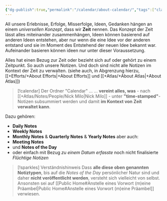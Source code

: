 ```yaml
---
{"dg-publish":true,"permalink":"/calendar/about-calendar/","tags":["class/admin"],"noteIcon":""}
---
```


All unsere Erlebnisse, Erfolge, Misserfolge, Ideen, Gedanken hängen an einem *universellen Konzept*, dass wir **Zeit** nennen. Das Konzept der Zeit lässt alles miteinander zusammenhängen, Ideen können basierend auf anderen Ideen entstehen, aber nur wenn die eine Idee vor der anderen entstand und sie im Moment des Entstehend der neuen Idee bekannt war. Aufeinander basieren können ideen nur unter dieser Voraussetzung.

Alles hat einen Bezug zur Zeit oder bezieht sich auf oder gehört zu einem Zeitpunkt. So auch unsere Notizen. 
Und doch sind nicht alle Notizen im Kontext der Zeit zu verwalten. (siehe auch, in Abgrenzung hierzu, [[+Efforts/+About Efforts\|+About Efforts]] und [[+Atlas/+About Atlas\|+About Atlas]])

> [!calendar] Der Ordner "Calendar" ...
> ... **vereint alles, was** - nach [[+Atlas/Notes/People/Nick Milo\|Nick Milo]] - unter **"time-stamped"**-Notizen subsummiert werden und damit **im Kontext von Zeit verwaltet kann**.  

Dazu gehören:
- **Daily Notes** 
- **Weekly Notes**
- **Monthly Notes** & **Quarterly Notes** &  **Yearly Notes**
aber auch: 
- **Meeting Notes**
- und **Notes of the Day**
- oder einfach mit Bezug *zu einem Datum erfasste* noch nicht finalisierte *Flüchtige Notizen*

> [!sparkles] Verständnishinweis
> Dass **alle diese oben genannten Notiztypen**, bis auf die *Notes of the Day* persönlicher Natur sind und daher **nicht veröffentlicht werden**, versteht sich vielleicht von selbst. 
> Ansonsten sei auf [[Public Home#Anstelle eines Vorwort (m)eine Präambel\|Public Home#Anstelle eines Vorwort (m)eine Präambel]] verwiesen.

